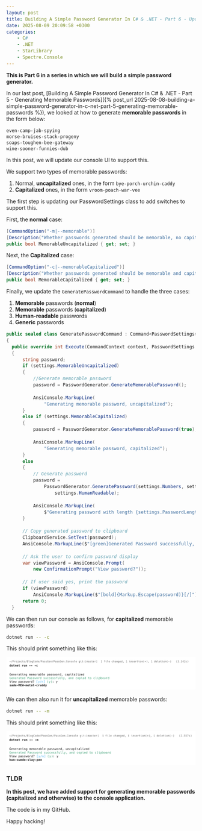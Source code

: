 ```yaml
---
layout: post
title: Building A Simple Password Generator In C# & .NET - Part 6 - Updating Console For Memorable Password Generation
date: 2025-08-09 20:09:58 +0300
categories:
    - C#
    - .NET
    - StarLibrary
    - Spectre.Console
---
```


**This is Part 6 in a series in which we will build a simple password generator.**

In our last post, [Building A Simple Password Generator In C# & .NET - Part 5 - Generating Memorable Passwords]({% post_url 2025-08-08-building-a-simple-password-generator-in-c-net-part-5-generating-memorable-passwords %}), we looked at how to generate **memorable passwords** in the form below:

```plaintext
even-camp-jab-spying
morse-bruises-stack-progeny
soaps-toughen-bee-gateway
wine-sooner-funnies-dub
```

In this post, we will update our console UI to support this.

We support two types of memorable passwords:

1. Normal, **uncapitalized** ones, in the form `bye-porch-urchin-caddy`
2. **Capitalized** ones, in the form `vroom-poach-war-vee`

The first step is updating our PasswordSettings class to add switches to support this.

First, the **normal** case:

```c#
[CommandOption("-m|--memorable")]
[Description("Whether passwords generated should be memorable, no capitalization")]
public bool MemorableUncapitalized { get; set; }
```

Next, the **Capitalized** case:

```c#
[CommandOption("-c|--memorableCapitalized")]
[Description("Whether passwords generated should be memorable and capitalized")]
public bool MemorableCapitalized { get; set; }
```

Finally, we update the `GeneratePasswordCommand` to handle the three cases:

1. **Memorable** passwords (**normal**)
2. **Memorable** passwords (**capitalized**)
3. **Human-readable** passwords
4. **Generic** passwords

```c#
public sealed class GeneratePasswordCommand : Command<PasswordSettings>
{
  public override int Execute(CommandContext context, PasswordSettings settings)
  {
      string password;
      if (settings.MemorableUncapitalized)
      {
          //Generate memorable password
          password = PasswordGenerator.GenerateMemorablePassword();

          AnsiConsole.MarkupLine(
              "Generating memorable password, uncapitalized");
      }
      else if (settings.MemorableCapitalized)
      {
          password = PasswordGenerator.GenerateMemorablePassword(true);

          AnsiConsole.MarkupLine(
              "Generating memorable password, capitalized");
      }
      else
      {
          // Generate password
          password =
              PasswordGenerator.GeneratePassword(settings.Numbers, settings.Symbols, settings.PasswordLength,
                  settings.HumanReadable);

          AnsiConsole.MarkupLine(
              $"Generating password with length {settings.PasswordLength}, {settings.Symbols} symbols and {settings.Numbers} digits with {(settings.HumanReadable ? "NO " : "")}ambiguous characters");
      }

      // Copy generated password to clipboard
      ClipboardService.SetText(password);
      AnsiConsole.MarkupLine($"[green]Generated Password successfully, and copied to clipboard[/]");

      // Ask the user to confirm password display
      var viewPassword = AnsiConsole.Prompt(
          new ConfirmationPrompt("View password?"));

      // If user said yes, print the password
      if (viewPassword)
          AnsiConsole.MarkupLine($"[bold]{Markup.Escape(password)}[/]");
      return 0;
  }
```

We can then run our console as follows, for **capitalized** memorable passwords:

```bash
dotnet run -- -c
```

This should print something like this:

![MemorableCapitalized](../images/2025/08/MemorableCapitalized.png)

We can then also run it for **uncapitalized** memorable passwords:

```bash
dotnet run -- -m
```

This should print something like this:

![MemorableUncapitalized](../images/2025/08/MemorableUncapitalized.png)

### TLDR

**In this post, we have added support for generating memorable passwords (capitalized and otherwise) to the console application.**

The code is in my GitHub.

Happy hacking!

